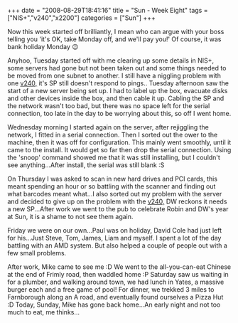 +++
date = "2008-08-29T18:41:16"
title = "Sun - Week Eight"
tags = ["NIS+","v240","x2200"]
categories = ["Sun"]
+++

Now this week started off brilliantly, I mean who can argue with your boss telling you 'it's OK, take Monday off, and we'll pay you!' Of course, it was bank holiday Monday :wink:

Anyhoo, Tuesday started off with me clearing up some details in NIS+, some servers had gone but not been taken out and some things needed to be moved from one subnet to another. I still have a niggling problem with one [v240,][1] it's SP still doesn't respond to pings..
Tuesday afternoon saw the start of a new server being set up. I had to label up the box, evacuate disks and other devices inside the box, and then cable it up. Cabling the SP and the network wasn't too bad, but there was no space left for the serial connection, too late in the day to be worrying about this, so off I went home.

Wednesday morning I started again on the server, after rejiggling the network, I fitted in a serial connection. Then I sorted out the ower to the machine, then it was off for configuration. This mainly went smoothly, until it came to the install. It would get so far then drop the serial connection. Using the 'snoop' command showed me that it was still installing, but I couldn't see anything...After install, the serial was still blank :S

On Thursday I was asked to scan in new hard drives and PCI cards, this meant spending an hour or so battling with the scanner and finding out what barcodes meant what...I also sorted out my problem with the server and decided to give up on the problem with the [v240,][2] DW reckons it needs a new SP...After work we went to the pub to celebrate Robin and DW's year at Sun, it is a shame to not see them again.

Friday we were on our own...Paul was on holiday, David Cole had just left for his...Just Steve, Tom, James, Liam and myself. I spent a lot of the day battling with an AMD system. But also helped a couple of people out with a few small problems.

After work, Mike came to see me :D We went to the all-you-can-eat Chinese at the end of Frimly road, then waddled home :P Saturday saw us waiting in for a plumber, and walking around town, we had lunch in Yates, a massive burger each and a free game of pool! For dinner, we trekked 3 miles to Farnborough along an A road, and eventually found ourselves a Pizza Hut :D Today, Sunday, Mike has gone back home...An early night and not too much to eat, me thinks...

  [1]: http://www.sun.com/servers/entry/v240/
  [2]: http://www.sun.com/servers/entry/v240/
